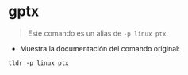 # gptx

> Este comando es un alias de `-p linux ptx`.

- Muestra la documentación del comando original:

`tldr -p linux ptx`
